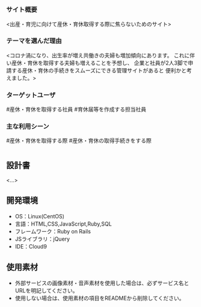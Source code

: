 # <Z to A>

### サイト概要
<出産・育児に向けて産休・育休取得する際に焦らないためのサイト>

### テーマを選んだ理由
<コロナ渦になり、出生率が増え共働きの夫婦も増加傾向にあります。
これに伴い産休・育休を取得する夫婦も増えることを予想し、
企業と社員が2人3脚で申請する産休・育休の手続きをスムーズにできる管理サイトがあると
便利かと考えました。>

### ターゲットユーザ
#産休・育休を取得する社員
#育休届等を作成する担当社員

### 主な利用シーン
#産休・育休を取得する際
#産休・育休の取得手続きをする際
#

## 設計書
<…>

## 開発環境
- OS：Linux(CentOS)
- 言語：HTML,CSS,JavaScript,Ruby,SQL
- フレームワーク：Ruby on Rails
- JSライブラリ：jQuery
- IDE：Cloud9

## 使用素材
- 外部サービスの画像素材・音声素材を使用した場合は、必ずサービス名とURLを明記してください。
- 使用しない場合は、使用素材の項目をREADMEから削除してください。